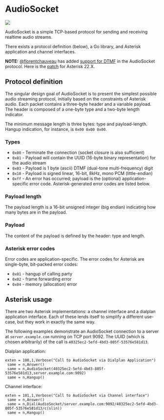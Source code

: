 # AudioSocket

[![](https://godoc.org/github.com/CyCoreSystems/audiosocket?status.svg)](http://godoc.org/github.com/CyCoreSystems/audiosocket)

AudioSocket is a simple TCP-based protocol for sending and receiving realtime
audio streams.

There exists a protocol definition (below), a Go library, and Asterisk
application and channel interfaces.

**NOTE:** [@florentchauveau](https://github.com/florentchauveau) has added [support for DTMF](https://github.com/florentchauveau/asterisk/commit/3d4633f25c1db62dc235bf44ba785700ec0e0476) 
in the AudioSocket protocol. Here is the [patch](https://github.com/florentchauveau/asterisk/commit/3d4633f25c1db62dc235bf44ba785700ec0e0476.patch) 
for Asterisk 22.X.

## Protocol definition

The singular design goal of AudioSocket is to present the simplest possible
audio streaming protocol, initially based on the constraints of Asterisk audio.
Each packet contains a three-byte header and a variable payload.  The header is
composed of a one-byte type and a two-byte length indicator.

The minimum message length is three bytes:  type and payload-length.  Hangup
indication, for instance, is `0x00 0x00 0x00`.

### Types

  - `0x00` - Terminate the connection (socket closure is also sufficient)
  - `0x01` - Payload will contain the UUID (16-byte binary representation) for the audio stream
  - `0x03` - Payload is 1 byte (ascii) DTMF (dual-tone multi-frequency) digit
  - `0x10` - Payload is signed linear, 16-bit, 8kHz, mono PCM (little-endian)
  - `0xff` - An error has occurred; payload is the (optional)
    application-specific error code.  Asterisk-generated error codes are listed
    below.

### Payload length

The payload length is a 16-bit unsigned integer (big endian) indicating how many bytes are
in the payload.

### Payload

The content of the payload is defined by the header: type and length.

### Asterisk error codes

Error codes are application-specific.  The error codes for Asterisk are
single-byte, bit-packed error codes:

  - `0x01` - hangup of calling party
  - `0x02` - frame forwarding error
  - `0x04` - memory (allocation) error

## Asterisk usage

There are two Asterisk implementations: a channel interface and a dialplan
application interface.  Each of these lends itself to simplify a different
use-case, but they work in exactly the same way.

The following examples demonstrate an AudioSocket connection to a server at
`server.example.com` running on TCP port 9092.  The UUID (which is chosen
arbitrarily) of the call is `40325ec2-5efd-4bd3-805f-53576e581d13`.

Dialplan application:

```
exten = 100,1,Verbose("Call to AudioSocket via Dialplan Application")
 same = n,Answer()
 same = n,AudioSocket(40325ec2-5efd-4bd3-805f-53576e581d13,server.example.com:9092)
 same = n,Hangup()
```

Channel interface:

```
exten = 101,1,Verbose("Call to AudioSocket via Channel interface")
 same = n,Answer()
 same = n,Dial(AudioSocket/server.example.com:9092/40325ec2-5efd-4bd3-805f-53576e581d13/c(slin))
 same = n,Hangup()
```
